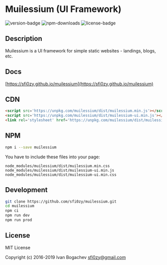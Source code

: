 # Muilessium (UI Framework)
![version-badge](https://img.shields.io/npm/v/muilessium.svg?style=flat-square&colorB=00b5d6) ![npm-downloads](https://img.shields.io/npm/dt/muilessium.svg?style=flat-square&colorB=00b5d6) ![license-badge](https://img.shields.io/badge/dynamic/json.svg?style=flat-square&label=license&colorB=00b5d6&query=license&uri=https://raw.githubusercontent.com/sfi0zy/muilessium/master/package.json)

## Description
Muilessium is a UI framework for simple static websites - landings, blogs, etc.

## Docs
[https://sfi0zy.github.io/muilessium](https://sfi0zy.github.io/muilessium)

## CDN
```html
<script src='https://unpkg.com/muilessium/dist/muilessium.min.js'></script>
<script src='https://unpkg.com/muilessium/dist/muilessium-ui.min.js'></script>
<link rel='stylesheet' href='https://unpkg.com/muilessium/dist/muilessium-ui.min.css'>
```

## NPM
```sh
npm i --save muilessium
```

You have to include these files into your page:

```
node_modules/muilessium/dist/muilessium.min.css
node_modules/muilessium/dist/muilessium-ui.min.js
node_modules/muilessium/dist/muilessium-ui.min.css
```


## Development
```sh
git clone https://github.com/sfi0zy/muilessium.git
cd muilessium
npm ci
npm run dev
npm run prod
```

## License
MIT License

Copyright (c) 2016-2019 Ivan Bogachev <sfi0zy@gmail.com>

